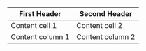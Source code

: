 First Header | Second Header 
------------ | ------------- 
Content cell 1 | Content cell 2 
Content column 1 | Content column 2
